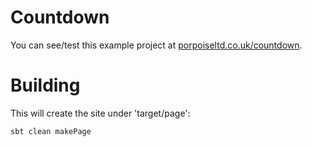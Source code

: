 # Countdown

You can see/test this example project at [porpoiseltd.co.uk/countdown](https://porpoiseltd.co.uk/countdown/).

# Building

This will create the site under 'target/page':
```
sbt clean makePage
```